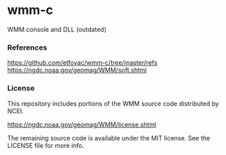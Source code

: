 # wmm-c
 WMM console and DLL (outdated)


### References
https://github.com/etfovac/wmm-c/tree/master/refs  
https://ngdc.noaa.gov/geomag/WMM/soft.shtml

### License
This repository includes portions of the WMM source code distributed by NCEI.

https://ngdc.noaa.gov/geomag/WMM/license.shtml

The remaining source code is available under the MIT license. See the LICENSE file for more info.
